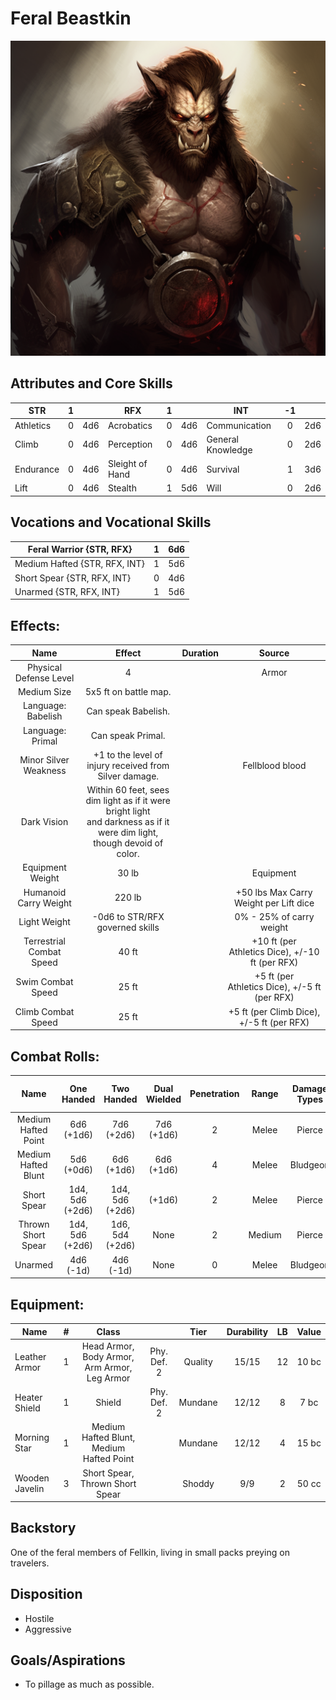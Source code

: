 # Feral Beastkin

![alt_text](FeralBeastkin.png)

## Attributes and Core Skills

| STR       |   1   |       | RFX             |   1   |       | INT               |  -1   |       |
| --------- | :---: | :---: | --------------- | :---: | :---: | ----------------- | :---: | :---: |
| Athletics |   0   |  4d6  | Acrobatics      |   0   |  4d6  | Communication     |   0   |  2d6  |
| Climb     |   0   |  4d6  | Perception      |   0   |  4d6  | General Knowledge |   0   |  2d6  |
| Endurance |   0   |  4d6  | Sleight of Hand |   0   |  4d6  | Survival          |   1   |  3d6  |
| Lift      |   0   |  4d6  | Stealth         |   1   |  5d6  | Will              |   0   |  2d6  |

## Vocations and Vocational Skills

| Feral Warrior {STR, RFX}      |   1   |  6d6  |
| ----------------------------- | :---: | :---: |
| Medium Hafted {STR, RFX, INT} |   1   |  5d6  |
| Short Spear {STR, RFX, INT}   |   0   |  4d6  |
| Unarmed {STR, RFX, INT}       |   1   |  5d6  |

## Effects:

|          Name           |                                                            Effect                                                            | Duration |                                                      Source                                                      |
| :---------------------: | :--------------------------------------------------------------------------------------------------------------------------: | :------: | :--------------------------------------------------------------------------------------------------------------: |
| Physical Defense Level  |                                                              4                                                               |          |                                                      Armor                                                       |
|       Medium Size       |                                                    5x5 ft on battle map.                                                     |          |                                                                                                                  |
|   Language: Babelish    |                                                     Can speak Babelish.                                                      |          |                                                                                                                  |
|    Language: Primal     |                                                      Can speak Primal.                                                       |          |                                                                                                                  |
|  Minor Silver Weakness  |                                    +1 to the level of injury received from Silver damage.                                    |          |                                                 Fellblood blood                                                  |
|       Dark Vision       | Within 60 feet, sees dim light as if it were bright light<br />and darkness as if it were dim light, though devoid of color. |          |                                                                                                                  |
|    Equipment Weight     |                                                            30 lb                                                             |          |                                                    Equipment                                                     |
|  Humanoid Carry Weight  |                                                            220 lb                                                            |          | +50 lbs Max Carry Weight per Lift dice |
|      Light Weight       |                                               -0d6 to STR/RFX governed skills                                                |          |                                             0% - 25% of carry weight                                             |
| Terrestrial Combat Speed |                                                            40 ft                                                             |          |                            +10 ft (per Athletics Dice), +/-10 ft (per RFX)                             |
|   Swim Combat Speed   |                                                            25 ft                                                             |          |                             +5 ft (per Athletics Dice), +/-5 ft (per RFX)                             |
|  Climb Combat Speed   |                                                            25 ft                                                             |          |                               +5 ft (per Climb Dice), +/-5 ft (per RFX)                               |

## Combat Rolls:

|        Name         |   One<br />Handed    |   Two<br />Handed    | Dual<br />Wielded | Penetration | Range  | Damage<br />Types | Engageable<br />Opponents | Area Of<br />Effect | Resource<br />Class |
| :-----------------: | :------------------: | :------------------: | :---------------: | :---------: | :----: | :---------------: | :-----------------------: | :-----------------: | :-----------------: |
| Medium Hafted Point |   6d6<br />(+1d6)    |   7d6<br />(+2d6)    |  7d6<br />(+1d6)  |      2      | Melee  |      Pierce       |           Rapid           |        None         |        None         |
| Medium Hafted Blunt |   5d6<br />(+0d6)    |   6d6<br />(+1d6)    |  6d6<br />(+1d6)  |      4      | Melee  |     Bludgeon      |           Rapid           |        None         |        None         |
|     Short Spear     | 1d4, 5d6<br />(+2d6) | 1d4, 5d6<br />(+2d6) |      (+1d6)       |      2      | Melee  |      Pierce       |        Spear Rapid        |        None         |        None         |
| Thrown Short Spear  | 1d4, 5d6<br />(+2d6) | 1d6, 5d4<br />(+2d6) |       None        |      2      | Medium |      Pierce       |         Standard          |        None         |        None         |
|       Unarmed       |    4d6<br />(-1d)    |    4d6<br />(-1d)    |       None        |      0      | Melee  |     Bludgeon      |           Rapid           |        None         |        None         |

## Equipment:

| Name                 |   #   |                    Class                     |             |  Tier   | Durability |  LB   | Value |
| -------------------- | :---: | :------------------------------------------: | :---------: | :-----: | :--------: | :---: | :---: |
| Leather Armor        |   1   | Head Armor, Body Armor, Arm Armor, Leg Armor | Phy. Def. 2 | Quality |   15/15    |  12   | 10 bc |
| Heater Shield        |   1   |                    Shield                    | Phy. Def. 2 | Mundane |   12/12    |   8   | 7 bc  |
| Morning Star         |   1   |   Medium Hafted Blunt, Medium Hafted Point   |             | Mundane |   12/12    |   4   | 15 bc |
| Wooden Javelin |   3   |       Short Spear, Thrown Short Spear        |             | Shoddy  |    9/9     |   2   | 50 cc |

## Backstory

One of the feral members of Fellkin, living in small packs preying on travelers.

## Disposition

- Hostile
- Aggressive

## Goals/Aspirations

- To pillage as much as possible.
